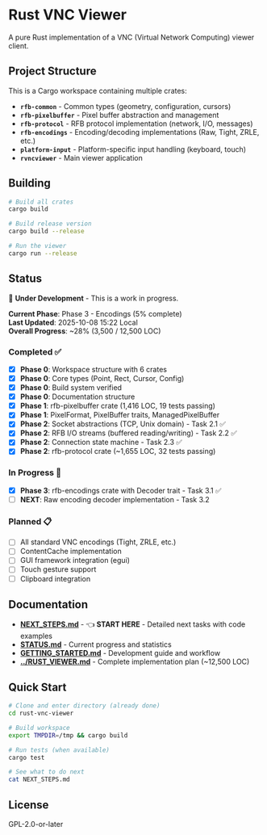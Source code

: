 # Rust VNC Viewer

A pure Rust implementation of a VNC (Virtual Network Computing) viewer client.

## Project Structure

This is a Cargo workspace containing multiple crates:

- **`rfb-common`** - Common types (geometry, configuration, cursors)
- **`rfb-pixelbuffer`** - Pixel buffer abstraction and management  
- **`rfb-protocol`** - RFB protocol implementation (network, I/O, messages)
- **`rfb-encodings`** - Encoding/decoding implementations (Raw, Tight, ZRLE, etc.)
- **`platform-input`** - Platform-specific input handling (keyboard, touch)
- **`rvncviewer`** - Main viewer application

## Building

```bash
# Build all crates
cargo build

# Build release version
cargo build --release

# Run the viewer
cargo run --release
```

## Status

🚧 **Under Development** - This is a work in progress.

**Current Phase**: Phase 3 - Encodings (5% complete)  
**Last Updated**: 2025-10-08 15:22 Local  
**Overall Progress**: ~28% (3,500 / 12,500 LOC)

### Completed ✅
- [x] **Phase 0**: Workspace structure with 6 crates
- [x] **Phase 0**: Core types (Point, Rect, Cursor, Config)
- [x] **Phase 0**: Build system verified
- [x] **Phase 0**: Documentation structure
- [x] **Phase 1**: rfb-pixelbuffer crate (1,416 LOC, 19 tests passing)
- [x] **Phase 1**: PixelFormat, PixelBuffer traits, ManagedPixelBuffer
- [x] **Phase 2**: Socket abstractions (TCP, Unix domain) - Task 2.1 ✅
- [x] **Phase 2**: RFB I/O streams (buffered reading/writing) - Task 2.2 ✅
- [x] **Phase 2**: Connection state machine - Task 2.3 ✅
- [x] **Phase 2**: rfb-protocol crate (~1,655 LOC, 32 tests passing)

### In Progress 🔄
- [x] **Phase 3**: rfb-encodings crate with Decoder trait - Task 3.1 ✅
- [ ] **NEXT**: Raw encoding decoder implementation - Task 3.2

### Planned 📋
- [ ] All standard VNC encodings (Tight, ZRLE, etc.)
- [ ] ContentCache implementation
- [ ] GUI framework integration (egui)
- [ ] Touch gesture support
- [ ] Clipboard integration

## Documentation

- **[NEXT_STEPS.md](NEXT_STEPS.md)** - 👈 **START HERE** - Detailed next tasks with code examples
- **[STATUS.md](STATUS.md)** - Current progress and statistics
- **[GETTING_STARTED.md](GETTING_STARTED.md)** - Development guide and workflow
- **[../RUST_VIEWER.md](../RUST_VIEWER.md)** - Complete implementation plan (~12,500 LOC)

## Quick Start

```bash
# Clone and enter directory (already done)
cd rust-vnc-viewer

# Build workspace
export TMPDIR=/tmp && cargo build

# Run tests (when available)
cargo test

# See what to do next
cat NEXT_STEPS.md
```

## License

GPL-2.0-or-later
